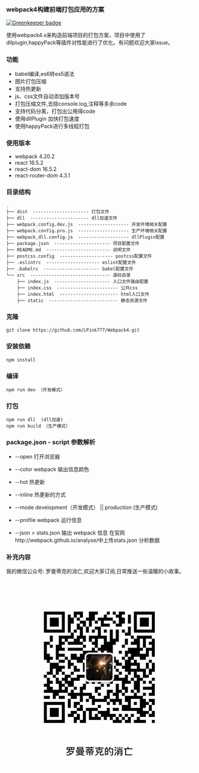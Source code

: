 ### webpack4构建前端打包应用的方案

[![Greenkeeper badge](https://badges.greenkeeper.io/LPink777/Webpack4.svg)](https://greenkeeper.io/)

使用webpack4.x来构造前端项目的打包方案，项目中使用了dllpiugin,happyPack等插件对性能进行了优化。有问题欢迎大家issue。

### 功能

- babel编译,es6转es5语法
- 图片打包压缩
- 支持热更新
- js、css文件自动添加版本号
- 打包压缩文件,去除console.log,注释等多余code
- 支持代码分离，打包出公用得code
- 使用dllPlugin 加快打包速度
- 使用happyPack进行多线程打包

### 使用版本

- webpack 4.20.2
- react 16.5.2
- react-dom 16.5.2
- react-router-dom 4.3.1

### 目录结构

```
.
├── dist  --------------------- 打包文件
├── dll  ---------------------- dll加速文件
├── webpack.config.dev.js  ------------------- 开发环境相关配置
├── webpack.config.pro.js  ------------------- 生产环境相关配置
├── webpack_dll.config.js  ------------------- dllPlugin配置
├── package.json  --------------------- 项目配置文件
├── README.md  ------------------------ 说明文件
├── postcss.config  -------------------- postcss配置文件
├── .eslintrc  -------------------- eslint配置文件
├── .babelrc  --------------------- babel配置文件
└── src  ------------------------------ 源码目录
    ├── index.js  --------------------- 入口文件路由配置
    ├── index.css  ----------------------- 公共css
    ├── index.html  ---------------------- html入口文件
    ├── static  -------------------------- 静态资源文件
```

### 克隆

```
git clone https://github.com/LPink777/Webpack4.git
```

### 安装依赖

```
npm install
```

### 编译

```
npm run dev （开发模式）
```

### 打包

```
npm run dll  (dll加速)
npm run build （生产模式）
```


### package.json - script 参数解析

- --open 打开浏览器

- --color webpack 输出信息颜色

- --hot 热更新

- --inline 热更新的方式

- --mode development（开发模式） || production (生产模式)

- --profile webpack 运行信息

- --json > stats.json 输出 webpack 信息 在官网http://webpack.github.io/analyse/中上传stats.json 分析数据

### 补充内容

我的微信公众号: 罗曼蒂克的消亡,欢迎大家订阅,日常推送一些温暖的小故事。

![二维码](https://github.com/LPink777/Webpack4/blob/master/src/static/qrcode.jpg)